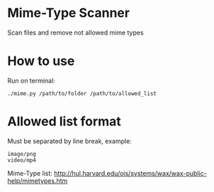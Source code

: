 # Mime-Type Scanner
Scan files and remove not allowed mime types

# How to use
Run on terminal:
```
./mime.py /path/to/folder /path/to/allowed_list
```

# Allowed list format
Must be separated by line break, example:
```
image/png
video/mp4
```
Mime-Type list:
http://hul.harvard.edu/ois/systems/wax/wax-public-help/mimetypes.htm
